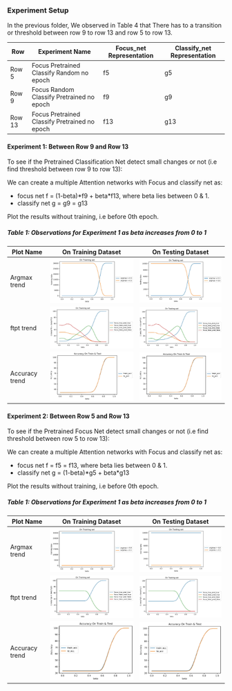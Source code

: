 ### Experiment Setup
In the previous folder, We observed in Table 4 that There has to a transition or threshold between row 9 to row 13 and row 5 to row 13.

| Row | Experiment Name | Focus_net Representation | Classify_net Representation|
|-----|-----------------|--------------------------|----------------------------|
| Row 5 | Focus Pretrained Classify Random no epoch | f5 | g5 |
| Row 9 | Focus Random Classify Pretrained no epoch | f9 | g9 |
| Row 13 | Focus Pretrained Classify Pretrained no epoch | f13 | g13 |

#### Experiment 1: Between Row 9 and Row 13
To see if the Pretrained Classification Net detect small changes or not (i.e find threshold between row 9 to row 13):

We can create a multiple Attention networks with Focus and classify net as:
- focus net f = (1-beta)\*f9 + beta*f13, where beta lies between 0 & 1.
- classify net g = g9 = g13

Plot the results without training, i.e before 0th epoch.

##### Table 1: Observations for Experiment 1 as beta increases from 0 to 1

| Plot Name | On Training Dataset | On Testing Dataset |
|-----------|---------------------|--------------------|
| Argmax trend   | <img src= ./plots_and_images/tr_argmax_focus.JPG width="400"> | <img src= ./plots_and_images/te_argmax_focus.JPG width="400"> |
| ftpt trend   | <img src= ./plots_and_images/tr_ftpt_focus.JPG width="400"> | <img src= ./plots_and_images/te_ftpt_focus.JPG width="400"> |
| Accuracy trend   | <img src= ./plots_and_images/acc_focus.JPG width="400"> | <img src= ./plots_and_images/acc_focus.JPG width="400"> |

#### Experiment 2: Between Row 5 and Row 13
To see if the Pretrained Focus Net detect small changes or not (i.e find threshold between row 5 to row 13):

We can create a multiple Attention networks with Focus and classify net as:
- focus net f = f5 = f13, where beta lies between 0 & 1.
- classify net g = (1-beta)\*g5 + beta*g13

Plot the results without training, i.e before 0th epoch.

##### Table 1: Observations for Experiment 1 as beta increases from 0 to 1

| Plot Name | On Training Dataset | On Testing Dataset |
|-----------|---------------------|--------------------|
| Argmax trend   | <img src= ./plots_and_images/tr_argmax_classify.JPG width="400"> | <img src= ./plots_and_images/te_argmax_classify.JPG width="400"> |
| ftpt trend   | <img src= ./plots_and_images/tr_ftpt_classify.JPG width="400"> | <img src= ./plots_and_images/te_ftpt_classify.JPG width="400"> |
| Accuracy trend   | <img src= ./plots_and_images/acc_classify.JPG width="400"> | <img src= ./plots_and_images/acc_classify.JPG width="400"> |


